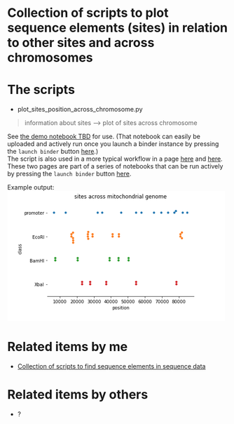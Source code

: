 # Collection of scripts to plot sequence elements (sites) in relation to other sites and across chromosomes

# The scripts

* plot_sites_position_across_chromosome.py
> information about sites --> plot of sites across chromosome

See [the demo notebook TBD](????) for use. (That notebook can easily be uploaded and actively run once you launch a binder instance by pressing the `launch binder` button [here](https://github.com/fomightez/cl_sq_demo-binder).)  
The script is also used in a more typical workflow in a page [here](https://nbviewer.jupyter.org/github/fomightez/ptmbr-accompmatz/blob/master/notebooks/PatMatch%20with%20Python%20basics.ipynb) and [here](https://nbviewer.jupyter.org/github/fomightez/ptmbr-accompmatz/blob/master/notebooks/Iterating%20over%20genomes%20with%20PatMatch.ipynb). These two pages are part of a series of notebooks that can be run actively by pressing the `launch binder` button [here](https://github.com/fomightez/patmatch-binder).

Example output:  
![plot_sites_example_plot](plot_sites_example_plot.png)


# Related items by me

- [Collection of scripts to find sequence elements in sequence data](https://github.com/fomightez/sequencework/tree/master/FindSequence)

# Related items by others

- ?
